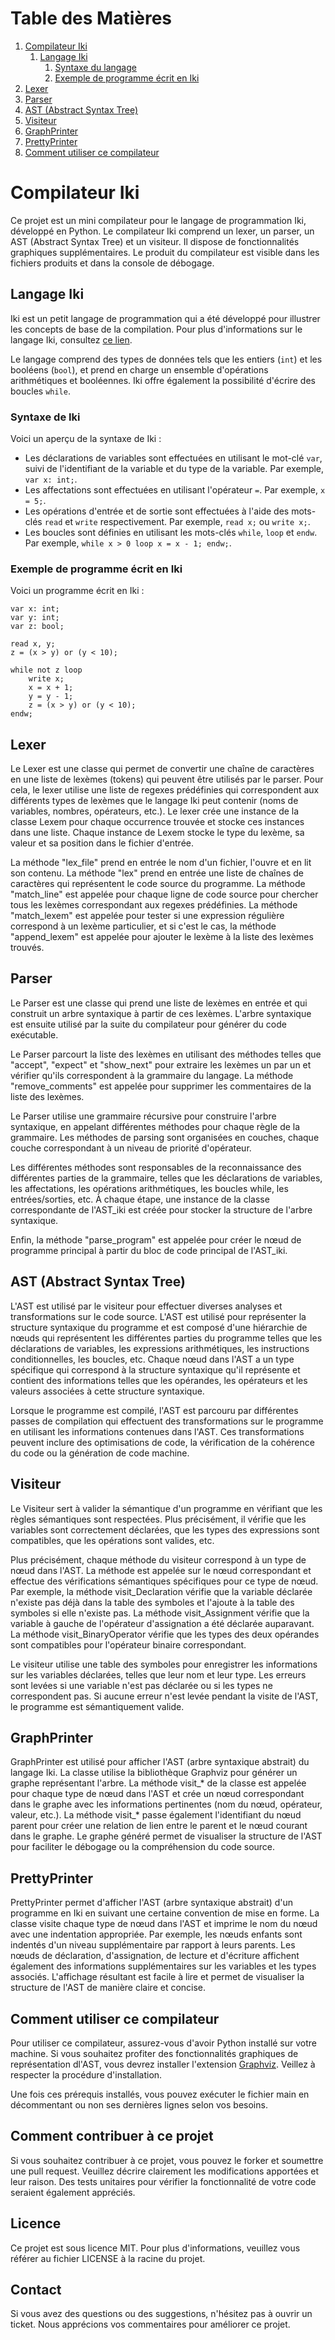 # Table des Matières
1. [Compilateur Iki](#compilateur-iki)
    1. [Langage Iki](#langage-iki)
        1. [Syntaxe du langage](#syntaxe-de-iki)
        2. [Exemple de programme écrit en Iki](#exempleiki)
2. [Lexer](#lexer)
3. [Parser](#parser)
4. [AST (Abstract Syntax Tree)](#ast-abstract-syntax-tree)
5. [Visiteur](#visiteur)
6. [GraphPrinter](#graphprinter)
7. [PrettyPrinter](#prettyprinter)
8. [Comment utiliser ce compilateur](#comment-utiliser-ce-compilateur)

# Compilateur Iki
Ce projet est un mini compilateur pour le langage de programmation Iki, développé en Python. Le compilateur Iki comprend un lexer, un parser, un AST (Abstract Syntax Tree) et un visiteur. Il dispose de fonctionnalités graphiques supplémentaires. Le produit du compilateur est visible dans les fichiers produits et dans la console de débogage.

## Langage Iki
Iki est un petit langage de programmation qui a été développé pour illustrer les concepts de base de la compilation. Pour plus d'informations sur le langage Iki, consultez [ce lien](https://cs.lmu.edu/~ray/notes/iki/).

Le langage comprend des types de données tels que les entiers (`int`) et les booléens (`bool`), et prend en charge un ensemble d'opérations arithmétiques et booléennes. Iki offre également la possibilité d'écrire des boucles `while`.

### Syntaxe de Iki
Voici un aperçu de la syntaxe de Iki :

- Les déclarations de variables sont effectuées en utilisant le mot-clé `var`, suivi de l'identifiant de la variable et du type de la variable. Par exemple, `var x: int;`.
- Les affectations sont effectuées en utilisant l'opérateur `=`. Par exemple, `x = 5;`.
- Les opérations d'entrée et de sortie sont effectuées à l'aide des mots-clés `read` et `write` respectivement. Par exemple, `read x;` ou `write x;`.
- Les boucles sont définies en utilisant les mots-clés `while`, `loop` et `endw`. Par exemple, `while x > 0 loop x = x - 1; endw;`.

### Exemple de programme écrit en Iki
Voici un programme écrit en Iki :
```
var x: int;
var y: int;
var z: bool;

read x, y;
z = (x > y) or (y < 10);

while not z loop
    write x;
    x = x + 1;
    y = y - 1;
    z = (x > y) or (y < 10);
endw;
```
## Lexer
Le Lexer est une classe qui permet de convertir une chaîne de caractères en une liste de lexèmes (tokens) qui peuvent être utilisés par le parser. Pour cela, le lexer utilise une liste de regexes prédéfinies qui correspondent aux différents types de lexèmes que le langage Iki peut contenir (noms de variables, nombres, opérateurs, etc.). Le lexer crée une instance de la classe Lexem pour chaque occurrence trouvée et stocke ces instances dans une liste. Chaque instance de Lexem stocke le type du lexème, sa valeur et sa position dans le fichier d'entrée.

La méthode "lex_file" prend en entrée le nom d'un fichier, l'ouvre et en lit son contenu. La méthode "lex" prend en entrée une liste de chaînes de caractères qui représentent le code source du programme. La méthode "match_line" est appelée pour chaque ligne de code source pour chercher tous les lexèmes correspondant aux regexes prédéfinies. La méthode "match_lexem" est appelée pour tester si une expression régulière correspond à un lexème particulier, et si c'est le cas, la méthode "append_lexem" est appelée pour ajouter le lexème à la liste des lexèmes trouvés.

## Parser
Le Parser est une classe qui prend une liste de lexèmes en entrée et qui construit un arbre syntaxique à partir de ces lexèmes. L'arbre syntaxique est ensuite utilisé par la suite du compilateur pour générer du code exécutable.

Le Parser parcourt la liste des lexèmes en utilisant des méthodes telles que "accept", "expect" et "show_next" pour extraire les lexèmes un par un et vérifier qu'ils correspondent à la grammaire du langage. La méthode "remove_comments" est appelée pour supprimer les commentaires de la liste des lexèmes.

Le Parser utilise une grammaire récursive pour construire l'arbre syntaxique, en appelant différentes méthodes pour chaque règle de la grammaire. Les méthodes de parsing sont organisées en couches, chaque couche correspondant à un niveau de priorité d'opérateur.

Les différentes méthodes sont responsables de la reconnaissance des différentes parties de la grammaire, telles que les déclarations de variables, les affectations, les opérations arithmétiques, les boucles while, les entrées/sorties, etc. À chaque étape, une instance de la classe correspondante de l'AST_iki est créée pour stocker la structure de l'arbre syntaxique.

Enfin, la méthode "parse_program" est appelée pour créer le nœud de programme principal à partir du bloc de code principal de l'AST_iki.

## AST (Abstract Syntax Tree)
L'AST est utilisé par le visiteur pour effectuer diverses analyses et transformations sur le code source. L'AST est utilisé pour représenter la structure syntaxique du programme et est composé d'une hiérarchie de nœuds qui représentent les différentes parties du programme telles que les déclarations de variables, les expressions arithmétiques, les instructions conditionnelles, les boucles, etc. Chaque nœud dans l'AST a un type spécifique qui correspond à la structure syntaxique qu'il représente et contient des informations telles que les opérandes, les opérateurs et les valeurs associées à cette structure syntaxique.

Lorsque le programme est compilé, l'AST est parcouru par différentes passes de compilation qui effectuent des transformations sur le programme en utilisant les informations contenues dans l'AST. Ces transformations peuvent inclure des optimisations de code, la vérification de la cohérence du code ou la génération de code machine.

## Visiteur
Le Visiteur sert à valider la sémantique d'un programme en vérifiant que les règles sémantiques sont respectées. Plus précisément, il vérifie que les variables sont correctement déclarées, que les types des expressions sont compatibles, que les opérations sont valides, etc.

Plus précisément, chaque méthode du visiteur correspond à un type de nœud dans l'AST. La méthode est appelée sur le nœud correspondant et effectue des vérifications sémantiques spécifiques pour ce type de nœud. Par exemple, la méthode visit_Declaration vérifie que la variable déclarée n'existe pas déjà dans la table des symboles et l'ajoute à la table des symboles si elle n'existe pas. La méthode visit_Assignment vérifie que la variable à gauche de l'opérateur d'assignation a été déclarée auparavant. La méthode visit_BinaryOperator vérifie que les types des deux opérandes sont compatibles pour l'opérateur binaire correspondant.

Le visiteur utilise une table des symboles pour enregistrer les informations sur les variables déclarées, telles que leur nom et leur type. Les erreurs sont levées si une variable n'est pas déclarée ou si les types ne correspondent pas. Si aucune erreur n'est levée pendant la visite de l'AST, le programme est sémantiquement valide.

## GraphPrinter
GraphPrinter est utilisé pour afficher l'AST (arbre syntaxique abstrait) du langage Iki. La classe utilise la bibliothèque Graphviz pour générer un graphe représentant l'arbre. La méthode visit_* de la classe est appelée pour chaque type de nœud dans l'AST et crée un nœud correspondant dans le graphe avec les informations pertinentes (nom du nœud, opérateur, valeur, etc.). La méthode visit_* passe également l'identifiant du nœud parent pour créer une relation de lien entre le parent et le nœud courant dans le graphe. Le graphe généré permet de visualiser la structure de l'AST pour faciliter le débogage ou la compréhension du code source.

## PrettyPrinter
PrettyPrinter permet d'afficher l'AST (arbre syntaxique abstrait) d'un programme en Iki en suivant une certaine convention de mise en forme. La classe visite chaque type de nœud dans l'AST et imprime le nom du nœud avec une indentation appropriée. Par exemple, les nœuds enfants sont indentés d'un niveau supplémentaire par rapport à leurs parents. Les nœuds de déclaration, d'assignation, de lecture et d'écriture affichent également des informations supplémentaires sur les variables et les types associés. L'affichage résultant est facile à lire et permet de visualiser la structure de l'AST de manière claire et concise.

## Comment utiliser ce compilateur
Pour utiliser ce compilateur, assurez-vous d'avoir Python installé sur votre machine. Si vous souhaitez profiter des fonctionnalités graphiques de représentation dl'AST, vous devrez installer l'extension [Graphviz](https://graphviz.org/download/). Veillez à respecter la procédure d'installation.

Une fois ces prérequis installés, vous pouvez exécuter le fichier main en décommentant ou non ses dernières lignes selon vos besoins.

## Comment contribuer à ce projet
Si vous souhaitez contribuer à ce projet, vous pouvez le forker et soumettre une pull request. Veuillez décrire clairement les modifications apportées et leur raison. Des tests unitaires pour vérifier la fonctionnalité de votre code seraient également appréciés.

## Licence
Ce projet est sous licence MIT. Pour plus d'informations, veuillez vous référer au fichier LICENSE à la racine du projet.

## Contact
Si vous avez des questions ou des suggestions, n'hésitez pas à ouvrir un ticket. Nous apprécions vos commentaires pour améliorer ce projet.

